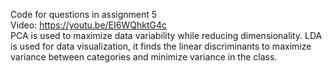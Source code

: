 Code for questions in assignment 5\
Video: https://youtu.be/EI6WQhktG4c \
PCA is used to maximize data variability while reducing dimensionality. LDA is used for data visualization, it finds the linear discriminants to maximize variance between categories and minimize variance in the class.
